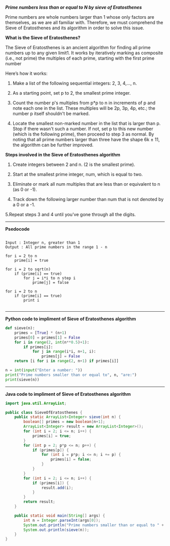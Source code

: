 ***Prime numbers less than or equal to N by sieve of Eratosthenes***

Prime numbers are whole numbers larger than 1 whose only factors are themselves, as we are all familiar with. Therefore, we must comprehend the Sieve of Eratosthenes and its algorithm in order to solve this issue.



**What is the Sieve of Eratosthenes?**

The Sieve of Eratosthenes is an ancient algorithm for finding all prime numbers up to any given limit1. It works by iteratively marking as composite (i.e., not prime) the multiples of each prime, starting with the first prime number

Here’s how it works:

1. Make a list of the following sequential integers: 2, 3, 4,..., n.

2. As a starting point, set p to 2, the smallest prime integer.

3. Count the number p's multiples from p*p to n in increments of p and note each one in the list. These multiples will be 2p, 3p, 4p, etc.; the number p itself shouldn't be marked.

4.  Locate the smallest non-marked number in the list that is larger than p. Stop if there wasn't such a number. If not, set p to this new number (which is the following prime), then proceed to step 3 as normal.
By noting that all prime numbers larger than three have the shape 6k ± 11, the algorithm can be further improved.



 **Steps involved in the Sieve of Eratosthenes algorithm**
 
 1. Create integers between 2 and n. (2 is the smallest prime).

2. Start at the smallest prime integer, num, which is equal to two.

3. Eliminate or mark all num multiples that are less than or equivalent to n (as 0 or -1).

4. Track down the following larger number than num that is not denoted by a 0 or a -1.

5.Repeat steps 3 and 4 until you've gone through all the digits.

<hr>

**Psedocode**

``` psedocode

Input : Integer n, greater than 1
Output : All prime numbers in the range 1 - n

for i = 2 to n
    prime[i] = true

for i = 2 to sqrt(n)
    if (prime[i] == true)
        for j = i*i to n step i
            prime[j] = false

for i = 2 to n
    if (prime[i] == true)
        print i
    
 ```


<hr>

****Python code to impliment of Sieve of Eratosthenes algorithm****
``` py
def sieve(n):
    primes = [True] * (n+1)
    primes[0] = primes[1] = False
    for i in range(2, int(n**0.5)+1):
        if primes[i]:
            for j in range(i*i, n+1, i):
                primes[j] = False
    return [i for i in range(2, n+1) if primes[i]]

n = int(input("Enter a number: "))
print("Prime numbers smaller than or equal to", n, "are:")
print(sieve(n))
```

<hr>

****Java code to impliment of Sieve of Eratosthenes algorithm****

``` java
import java.util.ArrayList;

public class SieveOfEratosthenes {
    public static ArrayList<Integer> sieve(int n) {
        boolean[] primes = new boolean[n+1];
        ArrayList<Integer> result = new ArrayList<Integer>();
        for (int i = 2; i <= n; i++) {
            primes[i] = true;
        }
        for (int p = 2; p*p <= n; p++) {
            if (primes[p]) {
                for (int i = p*p; i <= n; i += p) {
                    primes[i] = false;
                }
            }
        }
        for (int i = 2; i <= n; i++) {
            if (primes[i]) {
                result.add(i);
            }
        }
        return result;
    }

    public static void main(String[] args) {
        int n = Integer.parseInt(args[0]);
        System.out.println("Prime numbers smaller than or equal to " + n + " are:");
        System.out.println(sieve(n));
    }
}
```
